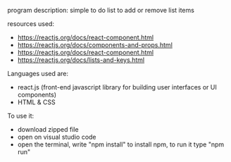 program description:
simple to do list to add or remove list items

resources used: 
* https://reactjs.org/docs/react-component.html
* https://reactjs.org/docs/components-and-props.html
* https://reactjs.org/docs/react-component.html
* https://reactjs.org/docs/lists-and-keys.html

Languages used are:
* react.js (front-end javascript library
for building user interfaces or UI components)
* HTML & CSS

To use it:
* download zipped file
* open on visual studio code
* open the terminal, write "npm install" to
install npm, to run it type "npm run"
